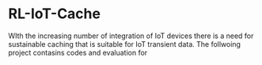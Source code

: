 # RL-IoT-Cache

WIth the increasing number of integration of IoT devices there is a need for sustainable caching that is suitable for IoT transient data.
The follwoing project contasins codes and evaluation for 
